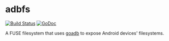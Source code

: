 # adbfs

[![Build Status](https://travis-ci.org/zach-klippenstein/adbfs.svg)](https://travis-ci.org/zach-klippenstein/adbfs)
[![GoDoc](https://godoc.org/github.com/zach-klippenstein/adbfs?status.svg)](https://godoc.org/github.com/zach-klippenstein/adbfs/fs)

A FUSE filesystem that uses [goadb](https://github.com/zach-klippenstein/goadb) to expose Android devices' filesystems.
